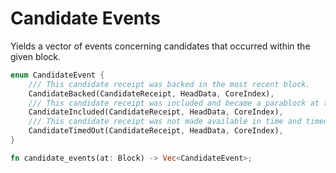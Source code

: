 # Candidate Events

Yields a vector of events concerning candidates that occurred within the given block.

```rust
enum CandidateEvent {
	/// This candidate receipt was backed in the most recent block.
	CandidateBacked(CandidateReceipt, HeadData, CoreIndex),
	/// This candidate receipt was included and became a parablock at the most recent block.
	CandidateIncluded(CandidateReceipt, HeadData, CoreIndex),
	/// This candidate receipt was not made available in time and timed out.
	CandidateTimedOut(CandidateReceipt, HeadData, CoreIndex),
}

fn candidate_events(at: Block) -> Vec<CandidateEvent>;
```
